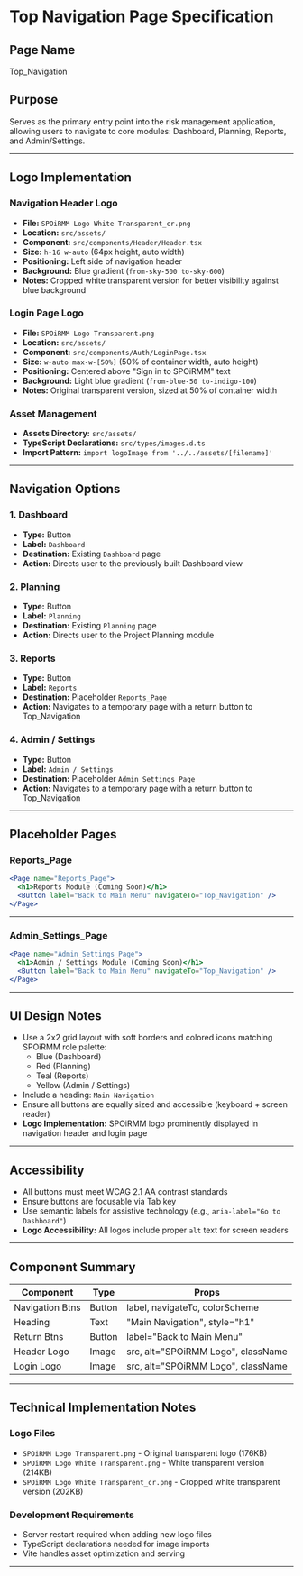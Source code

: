 
# Top Navigation Page Specification

## Page Name
Top_Navigation

## Purpose
Serves as the primary entry point into the risk management application, allowing users to navigate to core modules: Dashboard, Planning, Reports, and Admin/Settings.

---

## Logo Implementation

### Navigation Header Logo
- **File:** `SPOiRMM Logo White Transparent_cr.png`
- **Location:** `src/assets/`
- **Component:** `src/components/Header/Header.tsx`
- **Size:** `h-16 w-auto` (64px height, auto width)
- **Positioning:** Left side of navigation header
- **Background:** Blue gradient (`from-sky-500 to-sky-600`)
- **Notes:** Cropped white transparent version for better visibility against blue background

### Login Page Logo
- **File:** `SPOiRMM Logo Transparent.png`
- **Location:** `src/assets/`
- **Component:** `src/components/Auth/LoginPage.tsx`
- **Size:** `w-auto max-w-[50%]` (50% of container width, auto height)
- **Positioning:** Centered above "Sign in to SPOiRMM" text
- **Background:** Light blue gradient (`from-blue-50 to-indigo-100`)
- **Notes:** Original transparent version, sized at 50% of container width

### Asset Management
- **Assets Directory:** `src/assets/`
- **TypeScript Declarations:** `src/types/images.d.ts`
- **Import Pattern:** `import logoImage from '../../assets/[filename]'`

---

## Navigation Options

### 1. Dashboard
- **Type:** Button
- **Label:** `Dashboard`
- **Destination:** Existing `Dashboard` page
- **Action:** Directs user to the previously built Dashboard view

### 2. Planning
- **Type:** Button
- **Label:** `Planning`
- **Destination:** Existing `Planning` page
- **Action:** Directs user to the Project Planning module

### 3. Reports
- **Type:** Button
- **Label:** `Reports`
- **Destination:** Placeholder `Reports_Page`
- **Action:** Navigates to a temporary page with a return button to Top_Navigation

### 4. Admin / Settings
- **Type:** Button
- **Label:** `Admin / Settings`
- **Destination:** Placeholder `Admin_Settings_Page`
- **Action:** Navigates to a temporary page with a return button to Top_Navigation

---

## Placeholder Pages

### Reports_Page

```jsx
<Page name="Reports_Page">
  <h1>Reports Module (Coming Soon)</h1>
  <Button label="Back to Main Menu" navigateTo="Top_Navigation" />
</Page>
```

---

### Admin_Settings_Page

```jsx
<Page name="Admin_Settings_Page">
  <h1>Admin / Settings Module (Coming Soon)</h1>
  <Button label="Back to Main Menu" navigateTo="Top_Navigation" />
</Page>
```

---

## UI Design Notes
- Use a 2x2 grid layout with soft borders and colored icons matching SPOiRMM role palette:
  - Blue (Dashboard)
  - Red (Planning)
  - Teal (Reports)
  - Yellow (Admin / Settings)
- Include a heading: `Main Navigation`
- Ensure all buttons are equally sized and accessible (keyboard + screen reader)
- **Logo Implementation:** SPOiRMM logo prominently displayed in navigation header and login page

---

## Accessibility
- All buttons must meet WCAG 2.1 AA contrast standards
- Ensure buttons are focusable via Tab key
- Use semantic labels for assistive technology (e.g., `aria-label="Go to Dashboard"`)
- **Logo Accessibility:** All logos include proper `alt` text for screen readers

---

## Component Summary

| Component       | Type   | Props                                |
|----------------|--------|--------------------------------------|
| Navigation Btns| Button | label, navigateTo, colorScheme       |
| Heading        | Text   | "Main Navigation", style="h1"        |
| Return Btns    | Button | label="Back to Main Menu"            |
| Header Logo    | Image  | src, alt="SPOiRMM Logo", className   |
| Login Logo     | Image  | src, alt="SPOiRMM Logo", className   |

---

## Technical Implementation Notes

### Logo Files
- `SPOiRMM Logo Transparent.png` - Original transparent logo (176KB)
- `SPOiRMM Logo White Transparent.png` - White transparent version (214KB)
- `SPOiRMM Logo White Transparent_cr.png` - Cropped white transparent version (202KB)

### Development Requirements
- Server restart required when adding new logo files
- TypeScript declarations needed for image imports
- Vite handles asset optimization and serving

---
